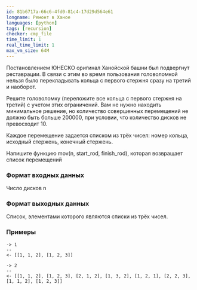 ```yaml
---
id: 81b6717a-66c6-4fd0-81c4-17d29d564e61
longname: Ремонт в Ханое
languages: [python]
tags: [recursion]
checker: cmp_file
time_limit: 1
real_time_limit: 1
max_vm_size: 64M
---
```


Постановлением ЮНЕСКО оригинал Ханойской башни был подвергнут реставрации. В связи с этим во время пользования головоломкой нельзя было перекладывать кольца с первого стержня сразу на третий и наоборот.

Решите головоломку (переложите все кольца с первого стержня на третий) с учетом этих ограничений. Вам не нужно находить минимальное решение, но количество совершенных перемещений не должно быть больше 200000, при условии, что количество дисков не превосходит 10.

Каждое перемещение задается списком из трёх чисел: номер кольца, исходный стержень, конечный стержень.

Напишите функцию mov(n, start_rod, finish_rod), которая возвращает список перемещений
### Формат входных данных

Число дисков n

### Формат выходных данных

Список, элементами которого являются списки из трёх чисел.

### Примеры

```
-> 1 
--
<- [[1, 1, 2], [1, 2, 3]]
```

```
-> 2
--
<- [[1, 1, 2], [1, 2, 3], [2, 1, 2], [1, 3, 2], [1, 2, 1], [2, 2, 3], [1, 1, 2], [1, 2, 3]]
```
